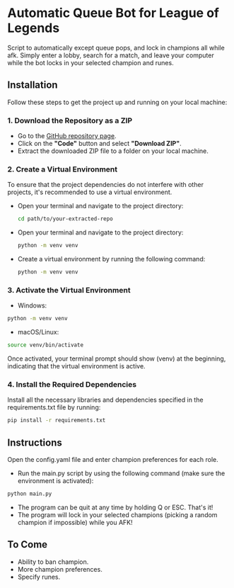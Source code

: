 # Automatic Queue Bot for League of Legends
 Script to automatically except queue pops, and lock in champions all while afk.
 Simply enter a lobby, search for a match, and leave your computer while the bot locks in your selected champion and runes.

 ## Installation

Follow these steps to get the project up and running on your local machine:

### 1. Download the Repository as a ZIP
- Go to the [GitHub repository page](https://github.com/yourusername/your-repo-name).
- Click on the **"Code"** button and select **"Download ZIP"**.
- Extract the downloaded ZIP file to a folder on your local machine.

### 2. Create a Virtual Environment
To ensure that the project dependencies do not interfere with other projects, it's recommended to use a virtual environment.

- Open your terminal and navigate to the project directory:

  ```bash
  cd path/to/your-extracted-repo
  ```
  
- Open your terminal and navigate to the project directory:

  ```bash
  python -m venv venv
  ```

- Create a virtual environment by running the following command:

  ```bash
  python -m venv venv
  ```
  
### 3. Activate the Virtual Environment

- Windows:
  
 ```bash
 python -m venv venv
 ```

- macOS/Linux:
  
 ```bash
 source venv/bin/activate
 ```

Once activated, your terminal prompt should show (venv) at the beginning, indicating that the virtual environment is active.

### 4. Install the Required Dependencies

Install all the necessary libraries and dependencies specified in the requirements.txt file by running:

```bash
pip install -r requirements.txt
```


## Instructions

Open the config.yaml file and enter champion preferences for each role.

- Run the main.py script by using the following command (make sure the environment is activated):

```bash
python main.py
```

- The program can be quit at any time by holding Q or ESC. That's it!
- The program will lock in your selected champions (picking a random champion if impossible) while you AFK!

## To Come

- Ability to ban champion.
- More champion preferences.
- Specify runes.
